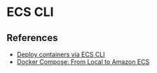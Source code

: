 # ECS CLI

## References

- [Deploy containers via ECS CLI](https://www.bogotobogo.com/DevOps/Docker/Docker-ECS-CLI-Docker-Compose-Wordpress-EC2-Type.php)
- [Docker Compose: From Local to Amazon ECS](https://www.docker.com/blog/docker-compose-from-local-to-amazon-ecs/)

